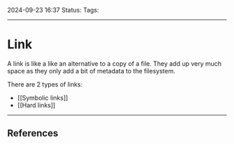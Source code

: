 2024-09-23 16:37
Status:
Tags:
___
# Link

A link is like a like an alternative to a copy of a file.
They add up very much space as they only add a bit of metadata to the filesystem.

There are 2 types of links:
- [[Symbolic links]]
- [[Hard links]]

___
## References
